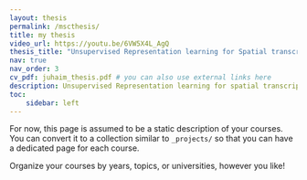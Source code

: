 ```yaml
---
layout: thesis
permalink: /mscthesis/
title: my thesis
video_url: https://youtu.be/6VW5X4L_AgQ
thesis_title: "Unsupervised Representation learning for Spatial transcriptomics"
nav: true
nav_order: 3
cv_pdf: juhaim_thesis.pdf # you can also use external links here
description: Unsupervised Representation learning for spatial transcriptomics
toc:
    sidebar: left
---
```


For now, this page is assumed to be a static description of your courses. You can convert it to a collection similar to `_projects/` so that you can have a dedicated page for each course.

Organize your courses by years, topics, or universities, however you like!
